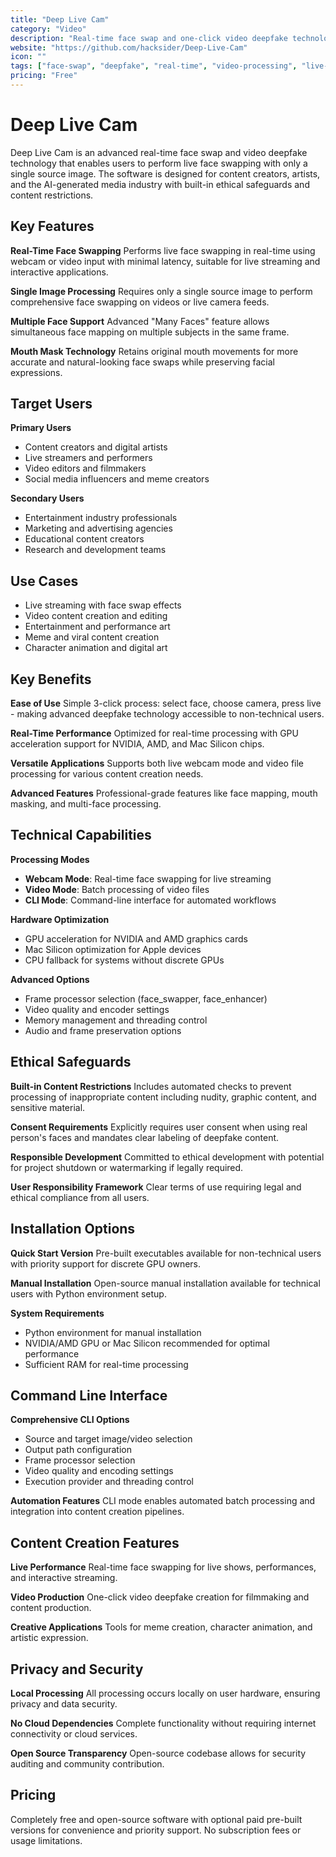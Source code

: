 ```yaml
---
title: "Deep Live Cam"
category: "Video"
description: "Real-time face swap and one-click video deepfake technology with only a single image for live streaming and video content creation."
website: "https://github.com/hacksider/Deep-Live-Cam"
icon: ""
tags: ["face-swap", "deepfake", "real-time", "video-processing", "live-streaming"]
pricing: "Free"
---
```


# Deep Live Cam

Deep Live Cam is an advanced real-time face swap and video deepfake technology that enables users to perform live face swapping with only a single source image. The software is designed for content creators, artists, and the AI-generated media industry with built-in ethical safeguards and content restrictions.

## Key Features

**Real-Time Face Swapping**
Performs live face swapping in real-time using webcam or video input with minimal latency, suitable for live streaming and interactive applications.

**Single Image Processing**
Requires only a single source image to perform comprehensive face swapping on videos or live camera feeds.

**Multiple Face Support**
Advanced "Many Faces" feature allows simultaneous face mapping on multiple subjects in the same frame.

**Mouth Mask Technology**
Retains original mouth movements for more accurate and natural-looking face swaps while preserving facial expressions.

## Target Users

**Primary Users**
- Content creators and digital artists
- Live streamers and performers
- Video editors and filmmakers
- Social media influencers and meme creators

**Secondary Users**
- Entertainment industry professionals
- Marketing and advertising agencies
- Educational content creators
- Research and development teams

## Use Cases

- Live streaming with face swap effects
- Video content creation and editing
- Entertainment and performance art
- Meme and viral content creation
- Character animation and digital art

## Key Benefits

**Ease of Use**
Simple 3-click process: select face, choose camera, press live - making advanced deepfake technology accessible to non-technical users.

**Real-Time Performance**
Optimized for real-time processing with GPU acceleration support for NVIDIA, AMD, and Mac Silicon chips.

**Versatile Applications**
Supports both live webcam mode and video file processing for various content creation needs.

**Advanced Features**
Professional-grade features like face mapping, mouth masking, and multi-face processing.

## Technical Capabilities

**Processing Modes**
- **Webcam Mode**: Real-time face swapping for live streaming
- **Video Mode**: Batch processing of video files
- **CLI Mode**: Command-line interface for automated workflows

**Hardware Optimization**
- GPU acceleration for NVIDIA and AMD graphics cards
- Mac Silicon optimization for Apple devices
- CPU fallback for systems without discrete GPUs

**Advanced Options**
- Frame processor selection (face_swapper, face_enhancer)
- Video quality and encoder settings
- Memory management and threading control
- Audio and frame preservation options

## Ethical Safeguards

**Built-in Content Restrictions**
Includes automated checks to prevent processing of inappropriate content including nudity, graphic content, and sensitive material.

**Consent Requirements**
Explicitly requires user consent when using real person's faces and mandates clear labeling of deepfake content.

**Responsible Development**
Committed to ethical development with potential for project shutdown or watermarking if legally required.

**User Responsibility Framework**
Clear terms of use requiring legal and ethical compliance from all users.

## Installation Options

**Quick Start Version**
Pre-built executables available for non-technical users with priority support for discrete GPU owners.

**Manual Installation**
Open-source manual installation available for technical users with Python environment setup.

**System Requirements**
- Python environment for manual installation
- NVIDIA/AMD GPU or Mac Silicon recommended for optimal performance
- Sufficient RAM for real-time processing

## Command Line Interface

**Comprehensive CLI Options**
- Source and target image/video selection
- Output path configuration
- Frame processor selection
- Video quality and encoding settings
- Execution provider and threading control

**Automation Features**
CLI mode enables automated batch processing and integration into content creation pipelines.

## Content Creation Features

**Live Performance**
Real-time face swapping for live shows, performances, and interactive streaming.

**Video Production**
One-click video deepfake creation for filmmaking and content production.

**Creative Applications**
Tools for meme creation, character animation, and artistic expression.

## Privacy and Security

**Local Processing**
All processing occurs locally on user hardware, ensuring privacy and data security.

**No Cloud Dependencies**
Complete functionality without requiring internet connectivity or cloud services.

**Open Source Transparency**
Open-source codebase allows for security auditing and community contribution.

## Pricing

Completely free and open-source software with optional paid pre-built versions for convenience and priority support. No subscription fees or usage limitations.
